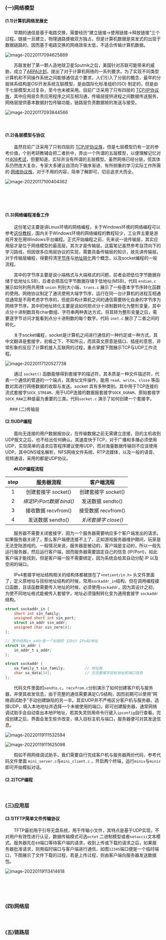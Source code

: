 ### (一)网络模型

#### **(1.1)计算机网络发展史**

　　早期的通信是基于电路交换，需要经历“建立链接→使用链接→释放链接”三个过程，链接一旦建立，物理通路便被双方独占，但是计算机数据是突发式的出现于数据链路的，因而基于电路交换的网络效率太低，不适合传输计算机数据。

![image-20220117094625889](images/image-20220117094625889.png)

　　苏联发射了第一颗人造地球卫星Sputnik之后，美国针对苏联可能带来的威胁，成立了[ARPA计划](https://www.wanweibaike.net/wiki-ARPANET)，提出了对于计算机网络的一系列要求。为了实现不同类型计算机和不同操作系统之间能够通信这个要求，人们引入了分层的概念，最早的分层体系结构是OSI开发系统互联模型，是由国际化标准组织(ISO) 制定的，但是由于七层模型太过复杂，至今也未被采用。目前广泛采用了只有四层的 [TCP/IP协议族](https://zhuanlan.zhihu.com/p/33889997)，其中应用层负责应用程序之间互相沟通，传输层提供进程之间数据传送服务，网络层提供基本数据封包传输功能，链路层负责数据帧的发送与接受。

![image-20220117093844566](images/image-20220117093844566.png)

　

#### **(1.2)各层模型与协议**

　　虽然目前广泛采用了只有四层的 [TCP/IP协议族](https://zhuanlan.zhihu.com/p/33889997)，但是七层模型仍有一定的参考价值，个别考研教辅会把二者折中，弄出一个所谓的五层模型，以便理解记忆对付[408考试](https://zhuanlan.zhihu.com/p/301171364)，但要知道，实际并没有所谓的五层模型。虽然网络已经分层，但其体系仍然庞大复杂，专家大多建议自顶向下循序渐进、有所侧重的学习实际工作所需的 [网络协议栈](https://www.cnblogs.com/sammyliu/p/5225623.html)，对于不用的内容，简单了解即可，切忌追求大而全。

![image-20220117100404362](images/image-20220117100404362.png)

　

　

#### **(1.3)网络编程准备工作**

　　这份笔记主要是讲Linux环境的网络编程，关于Windows环境的网络编程可以参考[这份教程](https://www.winsocketdotnetworkprogramming.com/winsock2programming/index.html)，国内关于Windows环境的网络编程的教程较少，工业界主要是游戏开发在用Windows平台编程。正式开始编程之前，先来说一说传输层，其实应用层才是位于网络模型的最高层，其次才是传输层。这篇笔记虽然参考自顶向下的学习路线，但因很多应用层协议的实现，需要具备传输层的知识，故先讲传输层。对于传输层编程，得要捋清[字节序](https://www.cnblogs.com/LubinLew/p/ByteOrder.html)与[地址转化](https://www.cnblogs.com/wintrysec/p/10616706.html)两个概念，以及socket编程的一般流程。

　　其中的字节序主要是说小端格式与大端格式的问题，前者会把低位字节数据存储于低地址(LSB)，后者会把高位字节数据存储于低地址(MSB)，代码 `endian.c` 展示如何利用共用体 `union` 判别大小端，`trans.c` 展示了一些基本字节序转化函数的使用。网络协议制定了通讯使用大端字节序，运行在同一台计算机的进程互相通信通常是不用考虑字节序的，但是异构计算机之间的通信需要转化自身的字节序为网络字节序。其中的地址转化主要是说如何把点分十进制数转化为整形变量，其中点分十进制数具有char数组、字符串两种表达方式，将其转为整形变量之后，需要逐字节访问才能看到点分十进制数的每个数字。代码 `inet.c` 展示了二者之间的转化。

　　关于socket编程，socket是计算机之间进行通信的一种约定或一种方式，其中文翻译是套接字，初看之下，不知所云，而其英文原意是插口、插座的意思，非常形象的反应了计算机接入互联网的过程，重点掌握下图展示TCP与UDP工作流程。

![image-20220117120527738](images/image-20220117120527738.png)

　　通过 `socket()` 函数能够得到套接字的描述符，其本质是一种文件描述符，代表一个通信的管道的一个端点，其类似文件操作，能用 `read`、`write`、`close` 等函数对其进行网络数据的收取与发送。socket 具有多种类别。其中用于TCP连接的流式套接字`SOCK_STREAM`、用于UDP连接的数据报套接字`SOCK_DGRAM`、原始套接字`SOCK_RAW`三种是最为重要的三类。代码`socket.c` 演示了如何创建一个套接字。





　### (二)传输层

#### (2.1)UDP编程

　　面向无连接的用户数据报协议，在传输数据之前无需建立连接，目的主机收到UDP报文之后，也不给出任何确认。其速度快于TCP，对于广播和多播必须使用UDP，实现简单的请求应答程序建议使用UDP，而对海量数据传输则不应该使用UDP。其中DNS域名解析，NFS网络文件系统、RTP流媒体，以及一般的语音、视频通话，采用的都是UDP协议。

　　**:fire:UDP编程流程**

| step |        服务器流程        |      客户端流程      |
| :--: | :----------------------: | :------------------: |
|  1   |   创建套接字 socket()    | 创建套接字 socket()  |
|  2   | *绑定IP/Port数据 bind()* |  发送数据 sendto()   |
|  3   |   接收数据 recvfrom()    | 接受数据 recvfrom()  |
|  4   |    发送数据 sendto()     | *关闭套接字 close()* |

　　服务器不需要关闭套接字，因为一个服务器需要响应多个客户端发出的请求。如果服务器关闭了，那么客户端便连接不上了，正如游戏服务器维护期间，玩家是无法登陆游戏的。一般情况来说，服务器是被动的，客户端是主动的，所以一般先运行服务器，然后运行客户端，因而服务器需要固定自己的信息 (IP/Port)，如此客户端才能找到，但是客户端一般不需要绑定，因为系统会给其自动分配 IP 以及空闲的端口。

　　IPv4套接字地址结构相关的结构体都被放在了`<netient/in.h>` 头文件里面了，定义原地址与目标地址结构的时候，常用`sockaddr_in`结构，但在调用编程接口函数，且该函数需要传入地址的时候，必须使用`sockaddr`，因为其设计之初，为使不同地址格式能被传入套接字，地址必须强制转化变为通用套接字 `sockaddr` 结构。

```c
struct sockaddr_in {
    short int sin_family;				
    unsigned short int sin_port;		
    struct in_addr sin_addr;			
    unsigned char sin_zero[8];			
};

// 其中结构in_addr是一个封装的 32bit IPv4D地址
struct in_addr {
    in_addr_t s_addr;					
};
```

```c
struct sockaddr {  
    sa_family_t sin_family;			// 地址族
    char sa_data[14];				// 包含套接字目标地址和端口信息
};
```

　　代码文件里面的`sendto.c`，`recvfrom.c`分别演示了如何创建客户机与服务器，并使其收发信息，由于完整的通信需要满足C/S结构，因而初期可以使用“网络调试助手”手动创建缺陷的另一半。其实UDP并不严格区分客户机与服务器，选择UDP，填入本地地址并选择一个未被使用的端口，即可创建服务器，通常网络调试助手会自动查出本地IP地址，若其失灵则用命令行键入`ipconfig`自行查看。完成创建之后，界面会发生些许改变，填入目标主机与端口，服务器便可对其发送信息。

![image-20220119111532594](images/image-20220119111532594.png)

![image-20220119111625098](images/image-20220119111625098.png)

　　假如不用网络调试助手，我们需要自行完成客户机与服务器两份代码，参考代码文件里面 `mini_server.c`与`mini_client.c` ，开启两个终端，运行`minis`与`minic` 即可开始模拟对话。



#### (2.2)TCP编程

　

### (三)应用层

#### (3.1)TFTP简单文件传输协议

　　TFTP最初用于引导无盘系统，用于传输小文件，其特点是基于UDP实现，不对用户有效性进行认证，数据传输模式可选`octet` 二进制模型或者`netascii`文本模式。服务器先在`69`端口等待客户端的请求，收到上传或下载的请求之后，如果服务器批准请求，则用临时端口与客户端进行通信，如图`12345`端口便是一个临时端口，下图展示了文件下载的过程，若是上传过程，则由客户端向服务器发送数据包。

![image-20220119113414618](images/image-20220119113414618.png)

　

　



### (四)网络层

　

### (五)链路层

　



